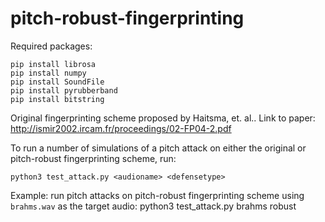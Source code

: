 # pitch-robust-fingerprinting

Required packages:

    pip install librosa
    pip install numpy
    pip install SoundFile
    pip install pyrubberband
    pip install bitstring

Original fingerprinting scheme proposed by Haitsma, et. al..
Link to paper:
http://ismir2002.ircam.fr/proceedings/02-FP04-2.pdf

To run a number of simulations of a pitch attack on either the original or pitch-robust fingerprinting scheme, run:

    python3 test_attack.py <audioname> <defensetype>

Example: run pitch attacks on pitch-robust fingerprinting scheme using `brahms.wav` as the target audio:
    python3 test_attack.py brahms robust
